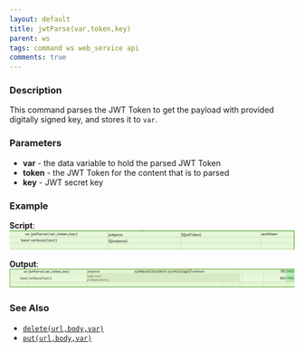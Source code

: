 ```yaml
---
layout: default
title: jwtParse(var,token,key)
parent: ws
tags: command ws web_service api
comments: true
---
```



### Description
This command parses the JWT Token to get the payload with provided digitally signed key, and stores it to `var`.


### Parameters
- **var** \- the data variable to hold the parsed JWT Token
- **token** \- the JWT Token for the content that is to parsed
- **key** \- JWT secret key


### Example
**Script**:<br/>
![](image/jwtParse_01.png)

**Output**:<br/>
![](image/jwtParse_02.png)


### See Also
- [`delete(url,body,var)`](delete(url,body,var))
- [`put(url,body,var)`](put(url,body,var))